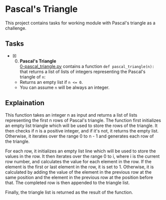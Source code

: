 # Pascal's Triangle

This project contains tasks for working module with Pascal's triangle as a challenge.

## Tasks

+ [x] 0. **Pascal's Triangle**<br/>[0-pascal_triangle.py](0-pascal_triangle.py) contains a function `def pascal_triangle(n):` that returns a list of lists of integers representing the Pascal's triangle of `n`:
  + Returns an empty list if `n <= 0`.
  + You can assume `n` will be always an integer.

## Explaination

This function takes an integer n as input and returns a list of lists representing the first n rows of Pascal's triangle. The function first initializes an empty list triangle which will be used to store the rows of the triangle. It then checks if n is a positive integer, and if it's not, it returns the empty list. Otherwise, it iterates over the range 0 to n - 1 and generates each row of the triangle.

For each row, it initializes an empty list line which will be used to store the values in the row. It then iterates over the range 0 to i, where i is the current row number, and calculates the value for each element in the row. If the element is the first or last element in the row, it is set to 1. Otherwise, it is calculated by adding the value of the element in the previous row at the same position and the element in the previous row at the position before that. The completed row is then appended to the triangle list.

Finally, the triangle list is returned as the result of the function.
